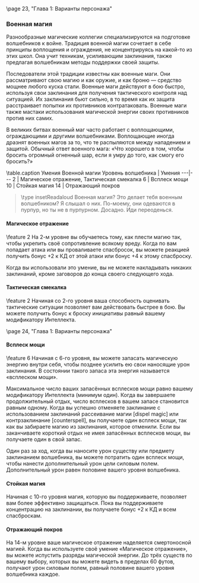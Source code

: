 \page 23, "Глава 1: Варианты персонажа"
### Военная магия
Разнообразные магические коллегии специализируются на подготовке волшебников к войне. Традиция военной магии сочетает в себе принципы воплощения и ограждения, не концентрируясь на какой-то из этих школ. Она учит техникам, усиливающим заклинания, также предлагая волшебникам методы поддержки своей защиты.

Последователи этой традиции известны как военные маги. Они рассматривают свою магию и как оружие, и как броню — средство мощнее любого куска стали. Военные маги действуют в бою быстро, используя свои заклинания для получения тактического контроля над ситуацией. Их заклинания бьют сильно, в то время как их защита расстраивает попытки их противников контратаковать. Военные маги также мастаки использования магической энергии своих противников против них самих.

В великих битвах военный маг часто работает с воплощающими, ограждающими и другими волшебниками. Воплощающие иногда дразнят военных магов за то, что те распыляются между нападением и защитой. Обычный ответ военного мага: «Что хорошего в том, чтобы бросить огромный огненный шар, если я умру до того, как смогу его бросить?»

\table.caption Умения Военной магии
Уровень волшебника | Умения
---|---
2 | Магическое отражение, Тактическая смекалка
6 | Всплеск мощи
10 | Стойкая магия
14 | Отражающий покров

> \type insetReadaloud
> Военная магия? Это делает тебя военным волшебником? Я слышал о них. По-моему, они одеваются в пурпур, но ты не в пурпурном. Досадно. Иди переоденься.

#### Магическое отражение
\feature 2
На 2-м уровне вы обучаетесь тому, как плести магию так, чтобы укрепить своё сопротивление всякому вреду. Когда по вам попадает атака или вы проваливаете спасбросок, вы можете реакцией получить бонус +2 к КД от этой атаки или бонус +4 к этому спасброску.

Когда вы использовали это умение, вы не можете накладывать никаких заклинаний, кроме заговоров до конца своего следующего хода.

#### Тактическая смекалка
\feature 2
Начиная со 2-го уровня ваша способность оценивать тактические ситуации позволяет вам действовать быстрее в бою. Вы можете получить бонус к броску инициативы равный вашему модификатору Интеллекта.

\page 24, "Глава 1: Варианты персонажа"
#### Всплеск мощи
\feature 6
Начиная с 6-го уровня, вы можете запасать магическую энергию внутри себя, чтобы позднее усилить ею свои наносящие урон заклинания. В состоянии такого запаса эта энергия называется «всплеском мощи».

Максимальное число ваших запасённых всплесков мощи равно вашему модификатору Интеллекта (минимум один). Когда вы завершаете продолжительный отдых, число всплесков в вашем запасе становится равным одному. Когда вы успешно отменяете заклинание с использованием заклинаний рассеивание магии [dispel magic] или контрзаклинание [counterspell], вы получаете один всплеск мощи, так как вы забираете магию из заклинания, которое отменили. Если вы заканчиваете короткий отдых не имея запасённых всплесков мощи, вы получаете один в свой запас.

Один раз за ход, когда вы наносите урон существу или предмету заклинанием волшебника, вы можете потратить один всплеск мощи, чтобы нанести дополнительный урон цели силовым полем. Дополнительный урон равен половине вашего уровня волшебника.

#### Стойкая магия
Начиная с 10-го уровня магия, которую вы поддерживаете, позволяет вам более эффективно защищаться. Пока вы поддерживаете концентрацию на заклинании, вы получаете бонус +2 к КД и всем спасброскам.

#### Отражающий покров
На 14-м уровне ваше магическое отражение наделяется смертоносной магией. Когда вы используете своё умение «Магическое отражение», вы можете испустить разряды магической энергии. До трёх существ по вашему выбору, которых вы можете видеть в пределах 60 футов, получают урон силовым полем, равный половине вашего уровня волшебника каждое.
